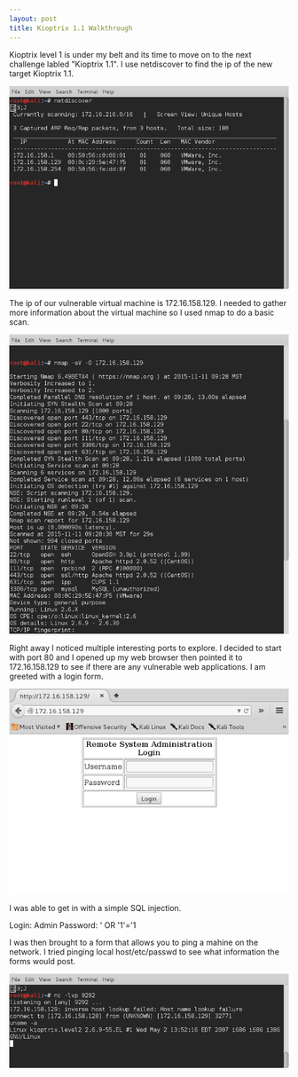```yaml
---
layout: post
title: Kioptrix 1.1 Walkthrough
---
```

Kioptrix level 1 is under my belt and its time to move on to the next challenge labled "Kioptrix 1.1". I use netdiscover to find the ip of the new target Kioptrix 1.1. 

![Image description](/images/kioptrix1.2.1.png)

The ip of our vulnerable virtual machine is 172.16.158.129. I needed to gather more information about the virtual machine so I used nmap to do a basic scan. 

![Image description](/images/kioptrix1.2.2.png)

Right away I noticed multiple interesting ports to explore. I decided to start with port 80 and I opened up my web browser then pointed it to 172.16.158.129 to see if there are any vulnerable web applications. I am greeted with a login form. 

![Image description](/images/kioptrix1.2.3.png)

I was able to get in with a simple SQL injection.

Login: Admin
Password: ' OR '1'='1

I was then brought to a form that allows you to ping a mahine on the network. I tried pinging local host/etc/passwd to see what information the forms would post. 

![Image description](/images/kioptrix1.2.6.png)

